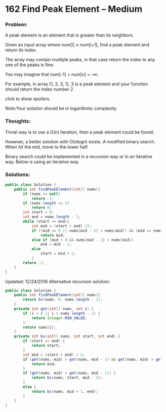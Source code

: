 # 162 Find Peak Element – Medium
### Problem:

A peak element is an element that is greater than its neighbors.

Given an input array where num[i] ≠ num[i+1], find a peak element and return its index.

The array may contain multiple peaks, in that case return the index to any one of the peaks is fine.

You may imagine that num[-1] = num[n] = -∞.

For example, in array [1, 2, 3, 1], 3 is a peak element and your function should return the index number 2.

click to show spoilers.

Note:Your solution should be in logarithmic complexity.

### Thoughts:

Trivial way is to use a O(n) iteration, then a peak element could be found.

However, a better solution with O(nlogn) exists. A modified binary search. When hit the mid, move to the lower half.

Binary search could be implemented in a recursion way or in an iterative way. Below is using an iterative way.

### Solutions:

```java
public class Solution {
    public int findPeakElement(int[] nums){
        if (nums == null)
            return -1;
        if (nums.length == 1)
            return 0;
        int start = 0;
        int end = nums.length - 1;
        while (start <= end){
            int mid = (start + end) /2;
            if ((mid == 0 || nums[mid - 1] < nums[mid]) && (mid == nums.length - 1 || nums[mid] > nums[mid + 1]))
                return mid;
            else if (mid > 0 && nums[mid - 1] > nums[mid])
                end = mid - 1;
            else
                start = mid + 1;
            }
        return -1;
    }
}
```
Updated: 12/24/2016
Alternative recursion solution:

```java
public class Solution {
    public int findPeakElement(int[] nums){
        return bs(nums, 0, nums.length - 1);    
    }
    private int get(int[] nums, int i) {
        if (i < 0 || i > nums.length - 1) {
            return Integer.MIN_VALUE;
        }
        return nums[i];
    }
    private int bs(int[] nums, int start, int end) {
        if (start == end) {
            return start;
        }
        int mid = (start + end) / 2;
        if (get(nums, mid) > get(nums, mid - 1) && get(nums, mid) > get(nums, mid + 1)) {
            return mid;
        }
        if (get(nums, mid) < get(nums, mid - 1)) {
            return bs(nums, start, mid - 1);
        } 
        else {
            return bs(nums, mid + 1, end);
        }
    }
}
```